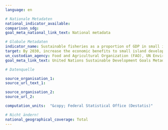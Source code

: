```yaml
---
language: en

# Nationale Metadaten
national_indicator_available:
comparison_sdg:
goal_meta_national_link_text: National metadata

# Globale Metadaten
indicator_name: Sustainable fisheries as a proportion of GDP in small island developing States, least developed countries and all countries
target: By 2030, increase the economic benefits to small island developing States and least developed countries from the sustainable use of marine resources, including through sustainable management of fisheries, aquaculture and tourism
un_custodian_agency: Food and Agricultural Organization (FAO), UN Environment World Conservation Monitoring Centre (UNEP-WCMC)
goal_meta_link_text: United Nations Sustainable Development Goals Metadata

# Datenquelle

source_organisation_1:
source_url_text_1:

source_organisation_2:
source_url_2:

computation_units:  "&copy; Federal Statistical Office (Destatis)"

# Nicht ändern!
national_geographical_coverage: Total
---
```

